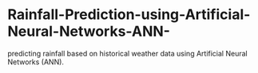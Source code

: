 # Rainfall-Prediction-using-Artificial-Neural-Networks-ANN-
predicting rainfall based on historical weather data using Artificial Neural Networks (ANN).
